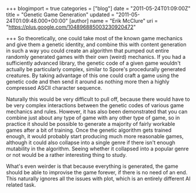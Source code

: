 +++
blogimport = true
categories = ["blog"]
date = "2011-05-24T01:09:00Z"
title = "Genetic Game Generation"
updated = "2011-05-24T01:09:48.000+00:00"
[author]
name = "Erik McClure"
uri = "https://plus.google.com/104896885003230920472"

+++
So theoretically, one could take most of the known game mechanics and give them a genetic identity, and combine this with content generation in such a way you could create an algorithm that pumped out entire randomly generated games with their own (weird) mechanics. If you had a sufficiently advanced library, the genetic code of a given game wouldn't actually be particularly complex, similar to Spore's procedurally generated creatures. By taking advantage of this one could craft a game using the genetic code and then send it around as nothing more then a highly compressed ASCII character sequence.

Naturally this would be very difficult to pull off, because there would have to be very complex interactions between the genetic codes of various game mechanics and rules. However, it has also been demonstrated that you can combine just about any type of game with any other type of game, so in practice it should be possible to generate a majority of fairly workable games after a bit of training. Once the genetic algorithm gets trained enough, it would probably start producing much more reasonable games, although it could also collapse into a single genre if there isn't enough mutability in the algorithm. Seeing whether it collapsed into a popular genre or not would be a rather interesting thing to study.

What's even weirder is that because everything is generated, the game should be able to improvise the game forever, if there is no need of an end. This naturally ignores all the issues with plot, which is an entirely different AI related task.
